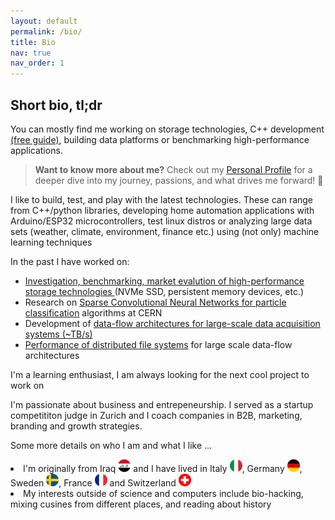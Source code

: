 ```yaml
---
layout: default
permalink: /bio/
title: Bio
nav: true
nav_order: 1
---
```


## Short bio, tl;dr

You can mostly find me working on storage technologies, C++ development [(free guide)](/assets/pdf/modern_cpp_guide_Adam_Abed_Abud.pdf), building data platforms or benchmarking high-performance applications.

> **Want to know more about me?** Check out my [Personal Profile](/personal-profile/) for a deeper dive into my journey, passions, and what drives me forward! 🚀

I like to build, test, and play with the latest technologies. These can range from C++/python libraries, developing home automation applications with Arduino/ESP32 microcontrollers, test linux distros or analyzing large data sets (weather, climate, environment, finance etc.) using (not only) machine learning techniques

<span class="fa fa-tasks about-icon"></span> In the past I have worked on:
- <a href="https://www.epj-conferences.org/articles/epjconf/abs/2021/05/epjconf_chep2021_04013/epjconf_chep2021_04013.html">Investigation, benchmarking, market evalution of high-performance storage technologies </a>  (NVMe SSD, persistent memory devices, etc.)
- Research on <a href="https://iopscience.iop.org/article/10.1088/1742-6596/2438/1/012125/pdf/">Sparse Convolutional Neural Networks for particle classification</a> algorithms at CERN
- Development of <a href="https://www.epj-conferences.org/articles/epjconf/abs/2021/05/epjconf_chep2021_04014/epjconf_chep2021_04014.html">data-flow architectures for large-scale data acquisition systems (~TB/s)</a> 
- <a href="https://indico.cern.ch/event/708041/papers/3276145/files/9093-proceedings_Adam_Abed_Abud.pdf/">Performance of distributed file systems</a> for large scale data-flow architectures

I'm a learning enthusiast, I am always looking for the next cool project to work on

I'm passionate about business and entrepeneurship. I served as a startup competititon judge in Zurich and I coach companies in B2B, marketing, branding and growth strategies. 

Some more details on who I am and what I like ...
<li> I'm originally from Iraq <img src="../assets/img/iraq.png" height="20px" /> and I have lived in Italy <img src="../assets/img/italy.png" height="20px" />, Germany <img src="../assets/img/germany.png" height="20px" />, Sweden <img src="../assets/img/sweden.png" height="20px" />, France <img src="../assets/img/france.png" height="20px" /> and Switzerland <img src="../assets/img/switzerland.png" height="20px" /> </li>
<li> My interests outside of science and computers include bio-hacking, mixing cusines from different places, and reading about history</li>

<!-- <img src="img/avatar-icon.png" alt="Avatar" style="float: left; width: 150px; height: 150px; border-radius: 50%; object-fit: cover;"> 
-->

<!--  I specialize in <a href="https://github.com/DUNE-DAQ/">Data Acquisition Systems</a> at <a href="https://home.cern/">CERN</a>, mainly focusing on software development and optimization of data intensive applications.</p> -->


<!--
-->
